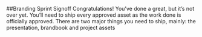 ##Branding Sprint Signoff
Congratulations! You’ve done a great, but it’s not over yet. You’ll need to ship every approved asset as the work done is officially approved. There are two major things you need to ship, mainly: the presentation, brandbook and project assets